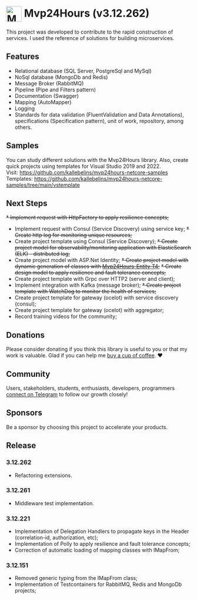 # <img  style="vertical-align:middle" width="42" height="42" src="/_media/icon.png" alt="Mvp24Hours" /> Mvp24Hours (v3.12.262)


This project was developed to contribute to the rapid construction of services. I used the reference of solutions for building microservices.

## Features
* Relational database (SQL Server, PostgreSql and MySql)
* NoSql database (MongoDb and Redis)
* Message Broker (RabbitMQ)
* Pipeline (Pipe and Filters pattern)
* Documentation (Swagger)
* Mapping (AutoMapper)
* Logging
* Standards for data validation (FluentValidation and Data Annotations), specifications (Specification pattern), unit of work, repository, among others.

## Samples
You can study different solutions with the Mvp24Hours library. Also, create quick projects using templates for Visual Studio 2019 and 2022.
<br>Visit: https://github.com/kallebelins/mvp24hours-netcore-samples
<br>Templates: https://github.com/kallebelins/mvp24hours-netcore-samples/tree/main/vstemplate

## Next Steps

~~* Implement request with HttpFactory to apply resilience concepts;~~
* Implement request with Consul (Service Discovery) using service key;
~~* Create http log for monitoring unique resources;~~
* Create project template using Consul (Service Discovery);
~~* Create project model for observability/monitoring application with ElasticSearch (ELK) - distributed log;~~
* Create project model with ASP.Net Identity;
~~* Create project model with dynamic generation of classes with [Mvp24Hours-Entity-T4](https://github.com/kallebelins/mvp24hours-entity-t4);~~
~~* Create design model to apply resilience and fault tolerance concepts;~~
* Create project template with Grpc over HTTP2 (server and client);
* Implement integration with Kafka (message broker);
~~* Create project template with WatchDog to monitor the health of services;~~
* Create project template for gateway (ocelot) with service discovery (consul);
* Create project template for gateway (ocelot) with aggregator;
* Record training videos for the community;

## Donations
Please consider donating if you think this library is useful to you or that my work is valuable. Glad if you can help me [buy a cup of coffee](https://www.paypal.com/donate/?hosted_button_id=EKA2L256GJVQC). :heart:

## Community
Users, stakeholders, students, enthusiasts, developers, programmers [connect on Telegram](https://t.me/+6_sL0y2TE-ZkMmZh) to follow our growth closely!

## Sponsors
Be a sponsor by choosing this project to accelerate your products.

## Release

### 3.12.262
* Refactoring extensions.

### 3.12.261
* Middleware test implementation.

### 3.12.221
* Implementation of Delegation Handlers to propagate keys in the Header (correlation-id, authorization, etc);
* Implementation of Polly to apply resilience and fault tolerance concepts;
* Correction of automatic loading of mapping classes with IMapFrom;

### 3.12.151
* Removed generic typing from the IMapFrom class;
* Implementation of Testcontainers for RabbitMQ, Redis and MongoDb projects;